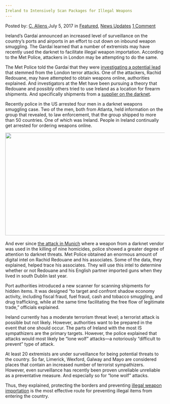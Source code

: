 ```yaml
---
Ireland to Intensively Scan Packages for Illegal Weapons
---
```

<article class="post-listing post-21091 post type-post status-publish format-standard has-post-thumbnail hentry  tag-illegal tag-intensively tag-ireland tag-packages tag-scan tag-weapons">
    <div class="post-inner">
        <span>Posted by: <a href="https://www.deepdotweb.com/author/caliens/" title="">C. Aliens </a></span>
    <span>July 5, 2017</span>
    <span>in <a href="https://www.deepdotweb.com/category/deepdot-news/" rel="category tag">Featured</a>, <a href="https://www.deepdotweb.com/category/news-updates/" rel="category tag">News Updates</a></span>
    <span><a href="https://www.deepdotweb.com/2017/07/05/ireland-intensively-scan-packages-illegal-weapons/#comments">1 Comment</a></span>
    </p>
    <div class="clear"></div>
    <div class="entry">
    <p>Ireland&#8217;s Gardaí announced an increased level of surveillance on the country&#8217;s ports and airports in an effort to cut down on inbound weapon smuggling. The Gardaí learned that a number of extremists may have recently used the darknet to facilitate illegal weapon importation. According to the Met Police, attackers in London may be attempting to do the same.</p>
    <p>The Met Police told the Gardaí that they were <a href="http://www.irishtimes.com/search/search-7.1213540?tag_company=Det+Chief+Supt&amp;article=true">investigating a potential lead</a> that stemmed from the London terror attacks. One of the attackers, Rachid Redouane, may have attempted to obtain weapons online, authorities explained. And investigators at the Met have been pursuing a theory that Redouane and possibly others tried to use Ireland as a location for firearm shipments. And specifically shipments from a <a href="https://www.deepdotweb.com/2013/10/28/updated-llist-of-hidden-marketplaces-tor-i2p/">supplier on the darknet</a>.</p>
    <p>Recently police in the US arrested four men in a darknet weapons smuggling case. Two of the men, both from Atlanta, held information on the group that revealed, to law enforcement, that the group shipped to more than 50 countries. One of which was Ireland. People in Ireland continually get arrested for ordering weapons online.</p>
    <p><img class="wp-image-21100 aligncenter" src="/imgs/2017/07/word-image-22.jpeg" width="617" height="324" srcset="/imgs/2017/07/word-image-22.jpeg 800w, /imgs/2017/07/word-image-22-300x158.jpeg 300w" sizes="(max-width: 617px) 100vw, 617px" /></p>
    <p>And ever since <a href="https://www.deepdotweb.com/2016/07/31/german-police-start-focusing-darknet-crimes-munich-shooting/">the attack in Munich</a> where a weapon from a darknet vendor was used in the killing of nine homicides, police showed a greater degree of attention to darknet threats. Met Police obtained an enormous amount of digital intel on Rachid Redouane and his associates. Some of the data, they explained, helped trace his associates. They will use this intel to determine whether or not Redouane and his English partner imported guns when they lived in south Dublin last year.</p>
    <p>Port authorities introduced a new scanner for scanning shipments for hidden items. It was designed “to target and confront shadow economy activity, including fiscal fraud, fuel fraud, cash and tobacco smuggling, and drug trafficking, while at the same time facilitating the free flow of legitimate trade,” officials explained.</p>
    <p>Ireland currently has a moderate terrorism threat level; a terrorist attack is possible but not likely. However, authorities want to be prepared in the event that one should occur. The parts of Ireland with the most IS sympathizers are the primary targets. However, the police explained that attacks would most likely be &#8220;lone wolf&#8221; attacks—a notoriously “difficult to prevent” type of attack.</p>
    <p>At least 20 extremists are under surveillance for being potential threats to the country. So far, Limerick, Wexford, Galway and Mayo are considered places that contain an increased number of terrorist sympathizers. However, even surveillance has recently been proven unreliable unreliable as a preventative measure. And especially so for “lone wolf” attacks.</p>
    <p>Thus, they explained, protecting the borders and preventing <a href="https://www.deepdotweb.com/tag/weapons/">illegal weapon importation</a> is the most effective route for preventing illegal items from entering the country.</p>
    </div>
    <span style="display:none"><a href="https://www.deepdotweb.com/tag/illegal/" rel="tag">illegal</a> <a href="https://www.deepdotweb.com/tag/intensively/" rel="tag">intensively</a> <a href="https://www.deepdotweb.com/tag/ireland/" rel="tag">ireland</a> <a href="https://www.deepdotweb.com/tag/packages/" rel="tag">packages</a> <a href="https://www.deepdotweb.com/tag/scan/" rel="tag">scan</a> <a href="https://www.deepdotweb.com/tag/weapons/" rel="tag">weapons</a></span> <span style="display:none" class="updated">2017-07-05</span>
    <div style="display:none" class="vcard author" itemprop="author" itemscope itemtype="http://schema.org/Person"><strong class="fn" itemprop="name"><a href="https://www.deepdotweb.com/author/caliens/" title="Posts by C. Aliens" rel="author">C. Aliens</a></strong></div>
    </div>
</article>

